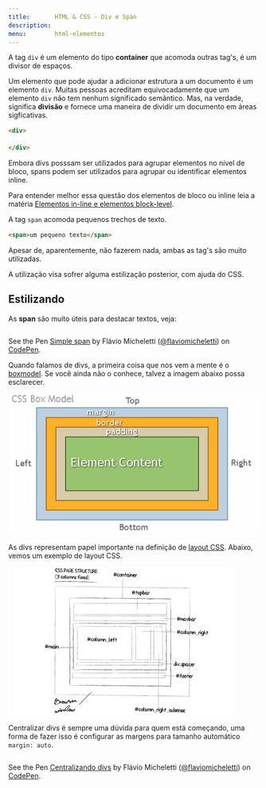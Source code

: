 ```yaml
---
title:       HTML & CSS - Div e Span 
description:
menu:        html-elementos  
---
```



A tag `div` é um elemento do tipo __container__ que acomoda outras tag's, é um divisor de espaços.

Um elemento que pode ajudar a adicionar estrutura a um documento é um elemento `div`. Muitas pessoas acreditam
equivocadamente que um elemento `div` não tem nenhum significado semântico. Mas, na verdade, significa __divisão__ e
fornece uma maneira de dividir um documento em áreas sigficativas.

```html
<div>

</div>
```

Embora divs posssam ser utilizados para agrupar elementos no nível de bloco, spans podem ser utilizados para agrupar ou
identificar elementos inline.

Para entender melhor essa questão dos elementos de bloco ou inline leia a matéria
[Elementos in-line e elementos block-level](/html-css/elementos-inline-block-level/).

A tag `span` acomoda pequenos trechos de texto.

```html
<span>um pequeno texto</span>
```


Apesar de, aparentemente, não fazerem nada, ambas as tag's são muito utilizadas. 

A utilização visa sofrer alguma estilização posterior, com ajuda do CSS.


Estilizando
---

As __span__ são muito úteis para destacar textos, veja:

<div data-height="116" data-theme-id="2897" data-slug-hash="vELQMK" data-default-tab="null" data-user="flaviomicheletti" class='codepen'><pre><code></code></pre>
<p>See the Pen <a href='http://codepen.io/flaviomicheletti/pen/vELQMK/'>Simple span</a> by Flávio Micheletti (<a href='http://codepen.io/flaviomicheletti'>@flaviomicheletti</a>) on <a href='http://codepen.io'>CodePen</a>.</p>
</div><script async src="//assets.codepen.io/assets/embed/ei.js"></script>

Quando falamos de divs, a primeira coisa que nos vem a mente é o [boxmodel](). Se você ainda não o conhece, talvez a
imagem abaixo possa esclarecer.

![box model css](box-model.png "box model css")

As divs representam papel importante na definição de [layout CSS](). Abaixo, vemos um exemplo de layout CSS.

![layout CSS](divs-layout-diagrama.gif "layout CSS")


Centralizar divs é sempre uma dúvida para quem está começando, uma forma de fazer isso é configurar as margens para 
tamanho automático `margin: auto`.

<div data-height="225" data-theme-id="2897" data-slug-hash="ByjGGR" data-default-tab="null" data-user="flaviomicheletti" class='codepen'><pre><code></code></pre>
<p>See the Pen <a href='http://codepen.io/flaviomicheletti/pen/ByjGGR/'>Centralizando divs</a> by Flávio Micheletti (<a href='http://codepen.io/flaviomicheletti'>@flaviomicheletti</a>) on <a href='http://codepen.io'>CodePen</a>.</p>
</div><script async src="//assets.codepen.io/assets/embed/ei.js"></script>

